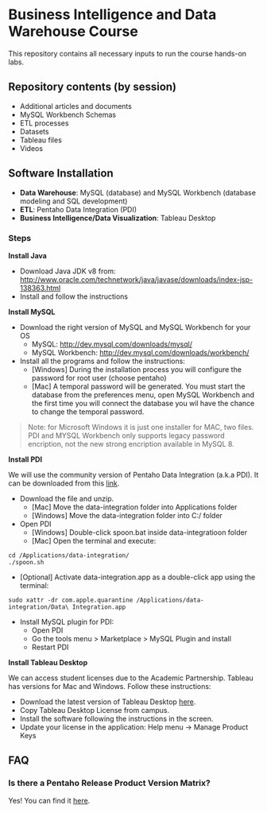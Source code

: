 # Business Intelligence and Data Warehouse Course

This repository contains all necessary inputs to run the course hands-on labs. 

## Repository contents (by session)

  - Additional articles and documents
  - MySQL Workbench Schemas
  - ETL processes
  - Datasets
  - Tableau files
  - Videos

## Software Installation

  - **Data Warehouse**: MySQL (database) and MySQL Workbench (database modeling and SQL development)
  - **ETL**: Pentaho Data Integration (PDI)
  - **Business Intelligence/Data Visualization**: Tableau Desktop

### Steps

**Install Java**

  - Download Java JDK v8 from: http://www.oracle.com/technetwork/java/javase/downloads/index-jsp-138363.html
  - Install and follow the instructions

**Install MySQL**

  - Download the right version of MySQL and MySQL Workbench for your OS 
    - MySQL: http://dev.mysql.com/downloads/mysql/
    - MySQL Workbench: http://dev.mysql.com/downloads/workbench/
  - Install all the programs and follow the instructions:
    - [Windows] During the installation process you will configure the password for root user (choose pentaho)
    - [Mac] A temporal password will be generated. You must start the database from the preferences menu, open MySQL Workbench and the first time you will connect the database you wil have the chance to change the temporal password.

> Note: for Microsoft Windows it is just one installer for MAC, two files. PDI and MYSQL Workbench only supports legacy password encription, not the new strong encription available in MySQL 8.

**Install PDI**

We will use the community version of Pentaho Data Integration (a.k.a PDI). It can be downloaded from this [link](https://sourceforge.net/projects/pentaho/files/Pentaho%208.0/client-tools/).

  - Download the file and unzip.
    - [Mac] Move the data-integration folder into Applications folder
    - [Windows] Move the data-integration folder into C:/ folder
  - Open PDI
    - [Windows] Double-click spoon.bat inside data-integratioon folder
    - [Mac] Open the terminal and execute:
    
```
cd /Applications/data-integration/
./spoon.sh
```    
  - [Optional] Activate data-integration.app as a double-click app using the terminal:
  
``` 
sudo xattr -dr com.apple.quarantine /Applications/data-integration/Data\ Integration.app
```  

  - Install MySQL plugin for PDI:
    - Open PDI
    - Go the tools menu > Marketplace > MySQL Plugin and install
    - Restart PDI

**Install Tableau Desktop**

We can access student licenses due to the Academic Partnership. Tableau has versions for Mac and Windows. Follow these instructions:

  - Download the latest version of Tableau Desktop [here](https://www.tableau.com/academic).
  - Copy Tableau Desktop License from campus.
  - Install the software following the instructions in the screen.
  - Update your license in the application: Help menu -> Manage Product Keys

## FAQ

### Is there a Pentaho Release Product Version Matrix?

Yes! You can find it [here](https://wiki.pentaho.com/display/PEOpen/Pentaho+Release+Product+Version+Matrix+8.x).
